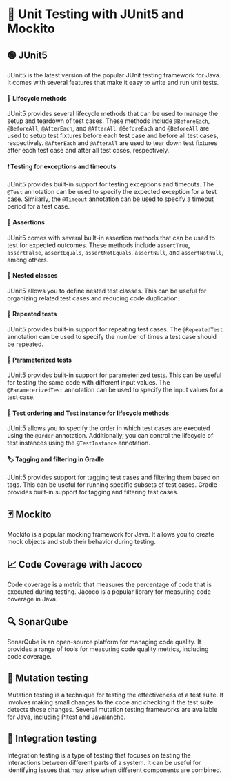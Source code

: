 # 🧪 Unit Testing with JUnit5 and Mockito

## 🟢 JUnit5
JUnit5 is the latest version of the popular JUnit testing framework for Java. It comes with several features that make it easy to write and run unit tests.

#### 🔄 Lifecycle methods
JUnit5 provides several lifecycle methods that can be used to manage the setup and teardown of test cases. These methods include `@BeforeEach`, `@BeforeAll`, `@AfterEach`, and `@AfterAll`. `@BeforeEach` and `@BeforeAll` are used to setup test fixtures before each test case and before all test cases, respectively. `@AfterEach` and `@AfterAll` are used to tear down test fixtures after each test case and after all test cases, respectively.

#### ❗ Testing for exceptions and timeouts
JUnit5 provides built-in support for testing exceptions and timeouts. The `@Test` annotation can be used to specify the expected exception for a test case. Similarly, the `@Timeout` annotation can be used to specify a timeout period for a test case.

#### 🎯 Assertions
JUnit5 comes with several built-in assertion methods that can be used to test for expected outcomes. These methods include `assertTrue`, `assertFalse`, `assertEquals`, `assertNotEquals`, `assertNull`, and `assertNotNull`, among others.

#### 🎁 Nested classes
JUnit5 allows you to define nested test classes. This can be useful for organizing related test cases and reducing code duplication.

#### 🔁 Repeated tests
JUnit5 provides built-in support for repeating test cases. The `@RepeatedTest` annotation can be used to specify the number of times a test case should be repeated.

#### 📝 Parameterized tests
JUnit5 provides built-in support for parameterized tests. This can be useful for testing the same code with different input values. The `@ParameterizedTest` annotation can be used to specify the input values for a test case.

#### 🔀 Test ordering and Test instance for lifecycle methods
JUnit5 allows you to specify the order in which test cases are executed using the `@Order` annotation. Additionally, you can control the lifecycle of test instances using the `@TestInstance` annotation.

#### 🏷️ Tagging and filtering in Gradle
JUnit5 provides support for tagging test cases and filtering them based on tags. This can be useful for running specific subsets of test cases. Gradle provides built-in support for tagging and filtering test cases.

## 🃏 Mockito
Mockito is a popular mocking framework for Java. It allows you to create mock objects and stub their behavior during testing.

## 📈 Code Coverage with Jacoco
Code coverage is a metric that measures the percentage of code that is executed during testing. Jacoco is a popular library for measuring code coverage in Java.

## 🔍 SonarQube
SonarQube is an open-source platform for managing code quality. It provides a range of tools for measuring code quality metrics, including code coverage.

## 🐛 Mutation testing
Mutation testing is a technique for testing the effectiveness of a test suite. It involves making small changes to the code and checking if the test suite detects those changes. Several mutation testing frameworks are available for Java, including Pitest and Javalanche.

## 🤝 Integration testing
Integration testing is a type of testing that focuses on testing the interactions between different parts of a system. It can be useful for identifying issues that may arise when different components are combined.

